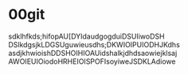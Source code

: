 # 00git
sdklhfkds;hifopAU[DYIdaudgogduiDSUIiwoDSH
DSlkdgsjkLDGSUguwieusdhs;DKWIOIPUIODHJKdhs
asdjkhwioishDDSHOIHIOAUidshalkjdhdsaowiejklsaj
AWOIEUIOiodoHRHEIOISPOFIsoyiweJSDKLAdiowe
